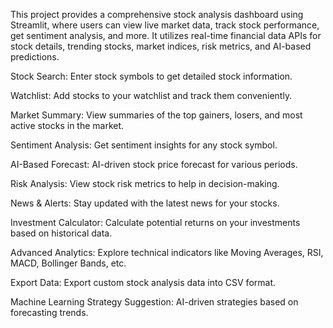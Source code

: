 This project provides a comprehensive stock analysis dashboard using Streamlit, where users can view live market data, track stock performance, get sentiment analysis, and more. It utilizes real-time financial data APIs for stock details, trending stocks, market indices, risk metrics, and AI-based predictions.

Stock Search: Enter stock symbols to get detailed stock information.

Watchlist: Add stocks to your watchlist and track them conveniently.

Market Summary: View summaries of the top gainers, losers, and most active stocks in the market.

Sentiment Analysis: Get sentiment insights for any stock symbol.

AI-Based Forecast: AI-driven stock price forecast for various periods.

Risk Analysis: View stock risk metrics to help in decision-making.

News & Alerts: Stay updated with the latest news for your stocks.

Investment Calculator: Calculate potential returns on your investments based on historical data.

Advanced Analytics: Explore technical indicators like Moving Averages, RSI, MACD, Bollinger Bands, etc.

Export Data: Export custom stock analysis data into CSV format.

Machine Learning Strategy Suggestion: AI-driven strategies based on forecasting trends.
